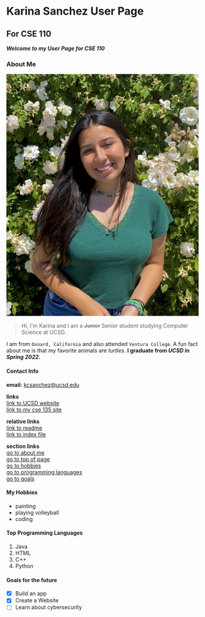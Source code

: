 
# Karina Sanchez User Page
## For CSE 110

***Welcome to my User Page for CSE 110***

### About Me
![This is an image of me](/images/me.jpeg)


> Hi, I'm Karina and I am a ~~Junior~~ Senior student studying Computer Science at UCSD.


I am from `Oxnard, California` and also attended `Ventura College`. A fun fact about me is that my favorite animals are *turtles*. **I graduate from _UCSD_ in _Spring 2022_.**

#### Contact Info  
**email:** kcsanchez@ucsd.edu  


__links__  
[link to UCSD website](https://ucsd.edu)  
[link to my cse 135 site](https://kcs4.dev)   

__relative links__  
[link to readme](README.md)  
[link to index file](index.md)   

__section links__  
[go to about me](#about-me)  
[go to top of page](#karina-sanchez-user-page)  
[go to hobbies](#my-hobbies)  
[go to programming languages](#top-programming-languages)  
[go to goals](#goals-for-the-future)


#### My Hobbies
- painting
- playing volleyball
- coding

#### Top Programming Languages
1. Java
2. HTML
3. C++
4. Python

#### Goals for the future
- [x] Build an app
- [x] Create a Website 
- [ ] Learn about cybersecurity